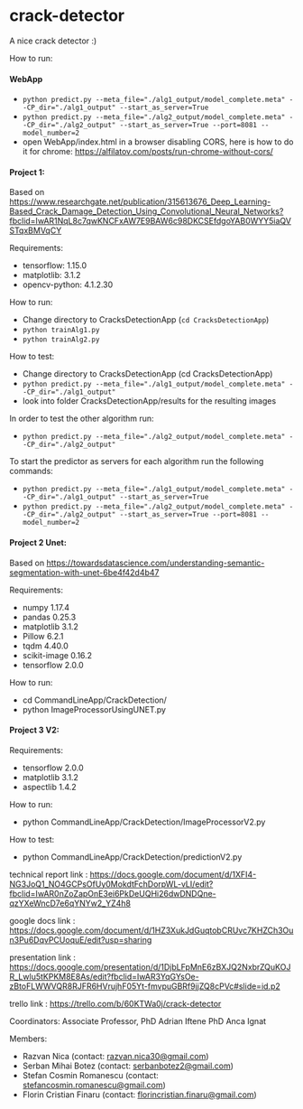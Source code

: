 # crack-detector
A nice crack detector :)

How to run:

#### WebApp
- `python predict.py --meta_file="./alg1_output/model_complete.meta" --CP_dir="./alg1_output" --start_as_server=True`
- `python predict.py --meta_file="./alg2_output/model_complete.meta" --CP_dir="./alg2_output" --start_as_server=True --port=8081 --model_number=2`
- open WebApp/index.html in a browser disabling CORS, here is how to do it for chrome: https://alfilatov.com/posts/run-chrome-without-cors/

#### Project 1:
Based on https://www.researchgate.net/publication/315613676_Deep_Learning-Based_Crack_Damage_Detection_Using_Convolutional_Neural_Networks?fbclid=IwAR1NqL8c7qwKNCFxAW7E9BAW6c98DKCSEfdgoYAB0WYY5iaQVSTqxBMVqCY

Requirements:
- tensorflow: 1.15.0
- matplotlib: 3.1.2
- opencv-python: 4.1.2.30

How to run:

- Change directory to CracksDetectionApp (`cd CracksDetectionApp`)
- `python trainAlg1.py`
- `python trainAlg2.py`

How to test:

- Change directory to CracksDetectionApp (cd CracksDetectionApp)
- `python predict.py --meta_file="./alg1_output/model_complete.meta" --CP_dir="./alg1_output"`
- look into folder CracksDetectionApp/results for the resulting images 

In order to test the other algorithm run:
- `python predict.py --meta_file="./alg2_output/model_complete.meta" --CP_dir="./alg2_output"`

To start the predictor as servers for each algorithm run the following commands:
- `python predict.py --meta_file="./alg1_output/model_complete.meta" --CP_dir="./alg1_output" --start_as_server=True`
- `python predict.py --meta_file="./alg2_output/model_complete.meta" --CP_dir="./alg2_output" --start_as_server=True --port=8081 --model_number=2`


#### Project 2 Unet:
Based on https://towardsdatascience.com/understanding-semantic-segmentation-with-unet-6be4f42d4b47

Requirements:
- numpy	1.17.4
- pandas	0.25.3
- matplotlib	3.1.2
- Pillow	6.2.1
- tqdm	4.40.0
- scikit-image	0.16.2
- tensorflow	2.0.0

How to run:
- cd CommandLineApp/CrackDetection/
- python ImageProcessorUsingUNET.py

#### Project 3 V2:

Requirements:
- tensorflow	2.0.0
- matplotlib	3.1.2
- aspectlib	1.4.2

How to run:
- python CommandLineApp/CrackDetection/ImageProcessorV2.py

How to test:
- python CommandLineApp/CrackDetection/predictionV2.py

technical report link : https://docs.google.com/document/d/1XFI4-NG3JoQ1_NO4GCPsOfUy0MokdtFchDorpWL-vLI/edit?fbclid=IwAR0nZoZapOnE3ei6PkDeUQHi26dwDNDQne-qzYXeWncD7e6qYNYw2_YZ4h8

google docs link : https://docs.google.com/document/d/1HZ3XukJdGuqtobCRUvc7KHZCh3Oun3Pu6DqvPCUoquE/edit?usp=sharing

presentation link : https://docs.google.com/presentation/d/1DjbLFpMnE6zBXJQ2NxbrZQuKOJR_Lwlu5tKPKM8E8As/edit?fbclid=IwAR3YqGYsOe-zBtoFLWWVQR8RJFR6HVrujhF05Yt-fmvpuGBRf9jjZQ8cPVc#slide=id.p2

trello link : https://trello.com/b/60KTWa0j/crack-detector

Coordinators: Associate Professor, PhD Adrian Iftene
              PhD Anca Ignat
              
Members: 
- Razvan Nica (contact: razvan.nica30@gmail.com)
- Serban Mihai Botez (contact: serbanbotez2@gmail.com)
- Stefan Cosmin Romanescu (contact: stefancosmin.romanescu@gmail.com)
- Florin Cristian Finaru (contact: florincristian.finaru@gmail.com)
